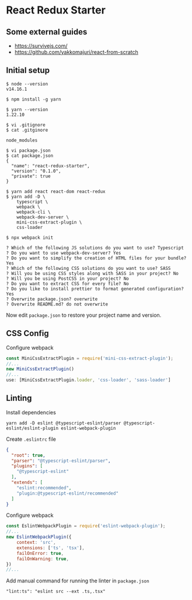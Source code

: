 # React Redux Starter

## Some external guides

* https://survivejs.com/
* https://github.com/yakkomajuri/react-from-scratch

## Initial setup

```
$ node --version
v14.16.1

$ npm install -g yarn

$ yarn --version
1.22.10

$ vi .gitignore
$ cat .gitginore

node_modules

$ vi package.json
$ cat package.json
{
  "name": "react-redux-starter",
  "version": "0.1.0",
  "private": true
}

$ yarn add react react-dom react-redux
$ yarn add -D \
    typescript \
    webpack \
    webpack-cli \
    webpack-dev-server \
    mini-css-extract-plugin \
    css-loader

$ npx webpack init

? Which of the following JS solutions do you want to use? Typescript
? Do you want to use webpack-dev-server? Yes
? Do you want to simplify the creation of HTML files for your bundle? Yes
? Which of the following CSS solutions do you want to use? SASS
? Will you be using CSS styles along with SASS in your project? No
? Will you be using PostCSS in your project? No
? Do you want to extract CSS for every file? No
? Do you like to install prettier to format generated configuration? Yes
? Overwrite package.json? overwrite
? Overwrite README.md? do not overwrite
```

Now edit `package.json` to restore your project name and version.

## CSS Config

Configure webpack

```js
const MiniCssExtractPlugin = require('mini-css-extract-plugin');
//...
new MiniCssExtractPlugin()
//...
use: [MiniCssExtractPlugin.loader, 'css-loader', 'sass-loader']
```

## Linting

Install dependencies

```
yarn add -D eslint @typescript-eslint/parser @typescript-eslint/eslint-plugin eslint-webpack-plugin
```

Create `.eslintrc` file

```json
{
  "root": true,
  "parser": "@typescript-eslint/parser",
  "plugins": [
    "@typescript-eslint"
  ],
  "extends": [
    "eslint:recommended",
    "plugin:@typescript-eslint/recommended"
  ]
}
```

Configure webpack

```js
const EslintWebpackPlugin = require('eslint-webpack-plugin');
//...
new EslintWebpackPlugin({
    context: 'src',
    extensions: ['ts', 'tsx'],
    failOnError: true,
    failOnWarning: true,
})
//...
```

Add manual command for running the linter in `package.json`

```
"lint:ts": "eslint src --ext .ts,.tsx"
```
